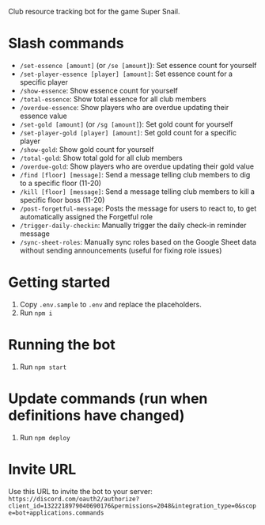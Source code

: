Club resource tracking bot for the game Super Snail.

# Slash commands

* `/set-essence [amount]` (or `/se [amount]`): Set essence count for yourself
* `/set-player-essence [player] [amount]`: Set essence count for a specific player
* `/show-essence`: Show essence count for yourself
* `/total-essence`: Show total essence for all club members
* `/overdue-essence`: Show players who are overdue updating their essence value
* `/set-gold [amount]` (or `/sg [amount]`): Set gold count for yourself
* `/set-player-gold [player] [amount]`: Set gold count for a specific player
* `/show-gold`: Show gold count for yourself
* `/total-gold`: Show total gold for all club members
* `/overdue-gold`: Show players who are overdue updating their gold value
* `/find [floor] [message]`: Send a message telling club members to dig to a specific floor (11-20)
* `/kill [floor] [message]`: Send a message telling club members to kill a specific floor boss (11-20)
* `/post-forgetful-message`: Posts the message for users to react to, to get automatically assigned the Forgetful role
* `/trigger-daily-checkin`: Manually trigger the daily check-in reminder message
* `/sync-sheet-roles`: Manually sync roles based on the Google Sheet data without sending announcements (useful for fixing role issues)

# Getting started

1. Copy `.env.sample` to `.env` and replace the placeholders.
1. Run `npm i`

# Running the bot

1. Run `npm start`

# Update commands (run when definitions have changed)

1. Run `npm deploy`

# Invite URL

Use this URL to invite the bot to your server: `https://discord.com/oauth2/authorize?client_id=1322218979040690176&permissions=2048&integration_type=0&scope=bot+applications.commands`
